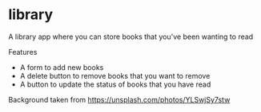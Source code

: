 # library
A library app where you can store books that you've been wanting to read

Features
- A form to add new books
- A delete button to remove books that you want to remove
- A button to update the status of books that you have read


Background taken from
https://unsplash.com/photos/YLSwjSy7stw
